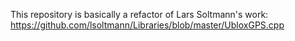 This repository is basically a refactor of Lars Soltmann's work:
https://github.com/lsoltmann/Libraries/blob/master/UbloxGPS.cpp

